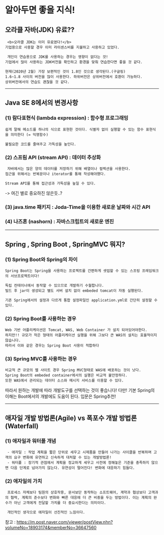 # 알아두면 좋을 지식!

## 오라클 자바(JDK) 유료??
	 <b>오라클 JDK는 이미 유료였다!</b>
	기업용으로 사용할 경우 이미 라이센스비를 지불하고 사용하고 있었다.
	 
	 개인이 연습용으로 JDK를 사용하는 경우는 영향이 없다는 것!
	기업에서 많이 사용하는 JDK버전을 확인하고 환경을 맞춰 연습한다면 좋을 것 같다.
	
	현재(2020년 2월) 가장 보편적인 것이 1.8인 것으로 생각된다.(구글링)
	1.6~1.8 사이의 버전을 많이 사용한다. 하위버전은 상위버전에서 호환이 가능하다. 
	상위버전에서의 연습도 괜찮을 것 같다.

----------------------------
## Java SE 8에서의 변경사항
### (1) 람다표현식 (lambda expression) : 함수형 프로그래밍
	쉽게 말해 메소드를 하나의 식으로 표현한 것이다. 식별자 없이 실행할 수 있는 함수 표현식을 의미한다 (= 익명함수)
	
	불필요한 코드를 줄여주고 가독성을 높인다.

### (2) 스프림 API (stream API) : 데이터 추상화
	 자바에서는 많은 양의 데이터를 저장하기 위해 배열이나 컬렉션을 사용한다.
	접근을 위해서는 반복문이나 iterator를 통해 작성해야했다.
	
	Stream API를 통해 접근성과 가독성을 높일 수 있다.

-> 여긴 별로 중요하진 않은듯..?

### (3) java.time 패키지 : Joda-Time을 이용한 새로운 날짜와 시간 API
### (4) 나즈혼 (nashorn) : 자바스크립트의 새로운 엔진
----------------------------
## Spring , Spring Boot , SpringMVC 뭐지?
### (1) Spring Boot와 Spring의 차이
	Spring Boot는 Spring을 사용하는 프로젝트를 간편하게 셋업할 수 있는 스프링 프레임워크의 서브프로젝트이다!
	
	독립 컨테이너에서 동작할 수 있으므로 개발하기 수월합니다.
	빌드 후 jar이 생성되고 별도 서버 설치 없이 embeded tomcat이 자동 실행된다.
	
	기존 Spring에서의 설정과 다르게 통합 설정파일인 application.yml로 간단히 설정할 수 있다.

### (2) Spring Boot를 사용하는 경우
	Web 기반 어플리케이션은 Tomcat, WAS, Web Container 가 설치 되어있어야한다.
	하지만!! 규모가 작은 형태의 어플리케이션 실행을 위해 그보다 큰 WAS의 설치는 효율적이지 않습니다.
	따라서 이와 같은 경우는 Spring Boot 사용이 적합하다

### (3) Spring MVC를 사용하는 경우
	비교적 큰 규모의 웹 사이트 경우 Spring MVC형태로 WAS에 배포하는 것이 낫다.
	Spring Boot의 embeded container에서의 실행은 비교적 불안정하다.
	또한 WAS에서 관리되는 데이터 소스와 메시지 서비스를 이용할 수 있다.


따라서 원하는 개발에 따라 개발도구를 선택하는 것이 좋습니다!
다만! 기본 Spring의 이해는 Boot에서의 개발에도 도움이 된다. 입문은 Spring추천!

-------------------------------

## 애자일 개발 방법론(Agile) vs 폭포수 개발 방법론(Waterfall)
### (1) 애자일과 워터폴 개념
	 - 애자일 : 작업 계획을 짧은 단위로 세우고 시제품을 만들어 나가는 사이클을 반복하며 고객의 요구 변화에 유연하고 신속하게 대처할 수 있는 개발방법론! 
	 - 워터폴 : 장기적 관점에서 계획을 정교하게 세우고 사전에 정해놓은 기준을 충족하지 않으면 다음 단계로 넘어가지 않는다. 유연성이 떨어진다! 변화에 대응하기 힘들다.

### (2) 애자일의 가치
	 프로세스 자체보다 팀원의 상호작용, 문서보단 동작하는 소프트웨어, 계약과 협상보다 고객과의 협력, 계획의 준수보다 변화와 빠른 대응에 더 큰 비중을 두는 방법이다. 이는 계획의 완수가 아닌 고객에게 전달할 가치를 더 중요시한다는 의미이다.
	 
	 개인적인 생각으로 애자일이 선진적인 느낌이다.

참고 : https://m.post.naver.com/viewer/postView.nhn?volumeNo=18903174&memberNo=36647560

